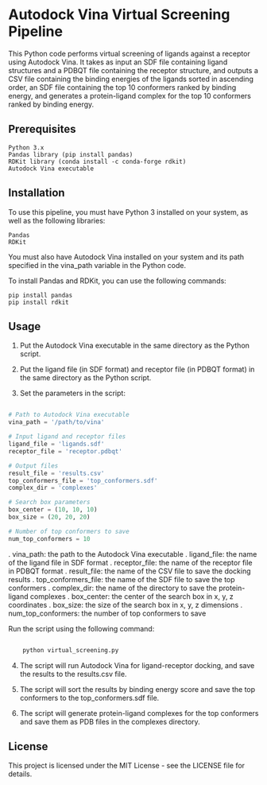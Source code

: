 # Autodock Vina Virtual Screening Pipeline

This Python code performs virtual screening of ligands against a receptor using Autodock Vina. It takes as input an SDF file containing ligand structures and a PDBQT file containing the receptor structure, and outputs a CSV file containing the binding energies of the ligands sorted in ascending order, an SDF file containing the top 10 conformers ranked by binding energy, and generates a protein-ligand complex for the top 10 conformers ranked by binding energy.


## Prerequisites

    Python 3.x
    Pandas library (pip install pandas)
    RDKit library (conda install -c conda-forge rdkit)
    Autodock Vina executable


## Installation

To use this pipeline, you must have Python 3 installed on your system, as well as the following libraries:

    Pandas
    RDKit

You must also have Autodock Vina installed on your system and its path specified in the vina_path variable in the Python code.

To install Pandas and RDKit, you can use the following commands:

    pip install pandas
    pip install rdkit


## Usage

1.  Put the Autodock Vina executable in the same directory as the Python script.

2.  Put the ligand file (in SDF format) and receptor file (in PDBQT format) in the same directory as the Python script.

3.  Set the parameters in the script:


```python

# Path to Autodock Vina executable
vina_path = '/path/to/vina'

# Input ligand and receptor files
ligand_file = 'ligands.sdf'
receptor_file = 'receptor.pdbqt'

# Output files
result_file = 'results.csv'
top_conformers_file = 'top_conformers.sdf'
complex_dir = 'complexes'

# Search box parameters
box_center = (10, 10, 10)
box_size = (20, 20, 20)

# Number of top conformers to save
num_top_conformers = 10

```


.   vina_path: the path to the Autodock Vina executable
.   ligand_file: the name of the ligand file in SDF format
.   receptor_file: the name of the receptor file in PDBQT format
.   result_file: the name of the CSV file to save the docking results
.   top_conformers_file: the name of the SDF file to save the top conformers
.   complex_dir: the name of the directory to save the protein-ligand complexes
.   box_center: the center of the search box in x, y, z coordinates
.   box_size: the size of the search box in x, y, z dimensions
.   num_top_conformers: the number of top conformers to save


Run the script using the following command:

```bash

    python virtual_screening.py

```
4.  The script will run Autodock Vina for ligand-receptor docking, and save the results to the results.csv file.

5.  The script will sort the results by binding energy score and save the top conformers to the top_conformers.sdf file.

 6.  The script will generate protein-ligand complexes for the top conformers and save them as PDB files in the complexes directory.


## License

This project is licensed under the MIT License - see the LICENSE file for details.
